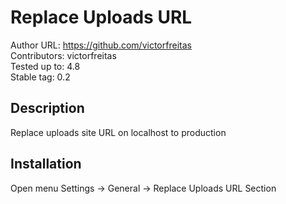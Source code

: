 # Replace Uploads URL
Author URL: https://github.com/victorfreitas  
Contributors: victorfreitas  
Tested up to: 4.8  
Stable tag: 0.2  

## Description

Replace uploads site URL on localhost to production

## Installation

Open menu Settings -> General -> Replace Uploads URL Section
